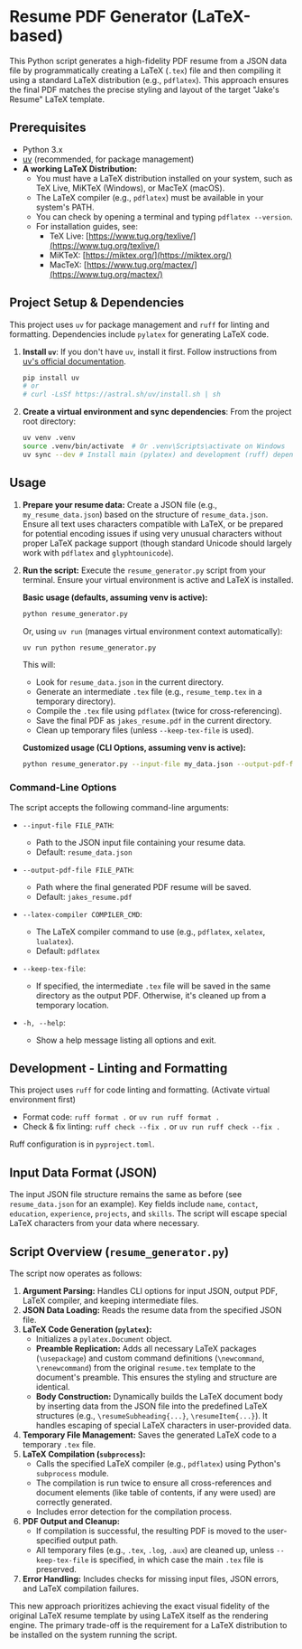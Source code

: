 # Resume PDF Generator (LaTeX-based)

This Python script generates a high-fidelity PDF resume from a JSON data file by programmatically creating a LaTeX (`.tex`) file and then compiling it using a standard LaTeX distribution (e.g., `pdflatex`). This approach ensures the final PDF matches the precise styling and layout of the target "Jake's Resume" LaTeX template.

## Prerequisites

- Python 3.x
- [uv](https://github.com/astral-sh/uv) (recommended, for package management)
- **A working LaTeX Distribution:**
    - You must have a LaTeX distribution installed on your system, such as TeX Live, MiKTeX (Windows), or MacTeX (macOS).
    - The LaTeX compiler (e.g., `pdflatex`) must be available in your system's PATH.
    - You can check by opening a terminal and typing `pdflatex --version`.
    - For installation guides, see:
        - TeX Live: [https://www.tug.org/texlive/](https://www.tug.org/texlive/)
        - MiKTeX: [https://miktex.org/](https://miktex.org/)
        - MacTeX: [https://www.tug.org/mactex/](https://www.tug.org/mactex/)

## Project Setup & Dependencies

This project uses `uv` for package management and `ruff` for linting and formatting. Dependencies include `pylatex` for generating LaTeX code.

1.  **Install `uv`**:
    If you don't have `uv`, install it first. Follow instructions from [uv's official documentation](https://github.com/astral-sh/uv#installation).
    ```bash
    pip install uv
    # or
    # curl -LsSf https://astral.sh/uv/install.sh | sh
    ```

2.  **Create a virtual environment and sync dependencies**:
    From the project root directory:
    ```bash
    uv venv .venv
    source .venv/bin/activate  # Or .venv\Scripts\activate on Windows
    uv sync --dev # Install main (pylatex) and development (ruff) dependencies
    ```

## Usage

1.  **Prepare your resume data:**
    Create a JSON file (e.g., `my_resume_data.json`) based on the structure of `resume_data.json`. Ensure all text uses characters compatible with LaTeX, or be prepared for potential encoding issues if using very unusual characters without proper LaTeX package support (though standard Unicode should largely work with `pdflatex` and `glyphtounicode`).

2.  **Run the script:**
    Execute the `resume_generator.py` script from your terminal. Ensure your virtual environment is active and LaTeX is installed.

    **Basic usage (defaults, assuming venv is active):**
    ```bash
    python resume_generator.py
    ```
    Or, using `uv run` (manages virtual environment context automatically):
    ```bash
    uv run python resume_generator.py
    ```
    This will:
    *   Look for `resume_data.json` in the current directory.
    *   Generate an intermediate `.tex` file (e.g., `resume_temp.tex` in a temporary directory).
    *   Compile the `.tex` file using `pdflatex` (twice for cross-referencing).
    *   Save the final PDF as `jakes_resume.pdf` in the current directory.
    *   Clean up temporary files (unless `--keep-tex-file` is used).

    **Customized usage (CLI Options, assuming venv is active):**
    ```bash
    python resume_generator.py --input-file my_data.json --output-pdf-file my_resume.pdf --latex-compiler xelatex --keep-tex-file
    ```

### Command-Line Options

The script accepts the following command-line arguments:

*   `--input-file FILE_PATH`:
    *   Path to the JSON input file containing your resume data.
    *   Default: `resume_data.json`

*   `--output-pdf-file FILE_PATH`:
    *   Path where the final generated PDF resume will be saved.
    *   Default: `jakes_resume.pdf`

*   `--latex-compiler COMPILER_CMD`:
    *   The LaTeX compiler command to use (e.g., `pdflatex`, `xelatex`, `lualatex`).
    *   Default: `pdflatex`

*   `--keep-tex-file`:
    *   If specified, the intermediate `.tex` file will be saved in the same directory as the output PDF. Otherwise, it's cleaned up from a temporary location.

*   `-h, --help`:
    *   Show a help message listing all options and exit.

## Development - Linting and Formatting

This project uses `ruff` for code linting and formatting.
(Activate virtual environment first)
*   Format code: `ruff format .` or `uv run ruff format .`
*   Check & fix linting: `ruff check --fix .` or `uv run ruff check --fix .`

Ruff configuration is in `pyproject.toml`.

## Input Data Format (JSON)

The input JSON file structure remains the same as before (see `resume_data.json` for an example). Key fields include `name`, `contact`, `education`, `experience`, `projects`, and `skills`. The script will escape special LaTeX characters from your data where necessary.

## Script Overview (`resume_generator.py`)

The script now operates as follows:

1.  **Argument Parsing:** Handles CLI options for input JSON, output PDF, LaTeX compiler, and keeping intermediate files.
2.  **JSON Data Loading:** Reads the resume data from the specified JSON file.
3.  **LaTeX Code Generation (`pylatex`):**
    *   Initializes a `pylatex.Document` object.
    *   **Preamble Replication:** Adds all necessary LaTeX packages (`\usepackage`) and custom command definitions (`\newcommand`, `\renewcommand`) from the original `resume.tex` template to the document's preamble. This ensures the styling and structure are identical.
    *   **Body Construction:** Dynamically builds the LaTeX document body by inserting data from the JSON file into the predefined LaTeX structures (e.g., `\resumeSubheading{...}`, `\resumeItem{...}`). It handles escaping of special LaTeX characters in user-provided data.
4.  **Temporary File Management:** Saves the generated LaTeX code to a temporary `.tex` file.
5.  **LaTeX Compilation (`subprocess`):**
    *   Calls the specified LaTeX compiler (e.g., `pdflatex`) using Python's `subprocess` module.
    *   The compilation is run twice to ensure all cross-references and document elements (like table of contents, if any were used) are correctly generated.
    *   Includes error detection for the compilation process.
6.  **PDF Output and Cleanup:**
    *   If compilation is successful, the resulting PDF is moved to the user-specified output path.
    *   All temporary files (e.g., `.tex`, `.log`, `.aux`) are cleaned up, unless `--keep-tex-file` is specified, in which case the main `.tex` file is preserved.
7.  **Error Handling:** Includes checks for missing input files, JSON errors, and LaTeX compilation failures.

This new approach prioritizes achieving the exact visual fidelity of the original LaTeX resume template by using LaTeX itself as the rendering engine. The primary trade-off is the requirement for a LaTeX distribution to be installed on the system running the script.
